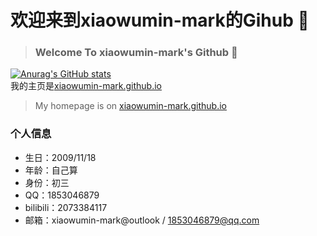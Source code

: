 # 欢迎来到xiaowumin-mark的Gihub 👋

> ### Welcome To xiaowumin-mark's Github 👋
[![Anurag's GitHub stats](https://github-readme-stats.vercel.app/api?username=xiaowumin-mark)](https://github.com/anuraghazra/github-readme-stats)
<br>
我的主页是[xiaowumin-mark.github.io](//xiaowumin-mark.github.io)

> My homepage is on [xiaowumin-mark.github.io](//xiaowumin-mark.github.io)

### 个人信息
- 生日：2009/11/18
- 年龄：自己算
- 身份：初三
- QQ：1853046879
- bilibili：2073384117
- 邮箱：xiaowumin-mark@outlook / 1853046879@qq.com





